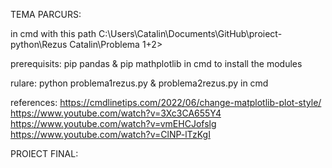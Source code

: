 TEMA PARCURS:

in cmd with this path C:\Users\Catalin\Documents\GitHub\proiect-python\Rezus Catalin\Problema 1+2>

prerequisits: pip pandas & pip mathplotlib in cmd to install the modules

rulare: python problema1rezus.py & problema2rezus.py in cmd

references: https://cmdlinetips.com/2022/06/change-matplotlib-plot-style/
            https://www.youtube.com/watch?v=3Xc3CA655Y4
            https://www.youtube.com/watch?v=vmEHCJofslg
            https://www.youtube.com/watch?v=ClNP-lTzKgI


PROIECT FINAL:
